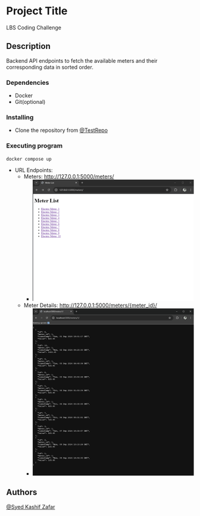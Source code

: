 # Project Title

LBS Coding Challenge

## Description

Backend API endpoints to fetch the available meters and their corresponding data in sorted order.

### Dependencies

* Docker
* Git(optional)

### Installing

* Clone the repository from [@TestRepo](https://github.com/skashifzafar/LBS_Test)

### Executing program

```
docker compose up
```
* URL Endpoints:
    * Meters: http://127.0.0.1:5000/meters/
        * ![Meters](LBS/images/meters.png)
    * Meter Details: http://127.0.0.1:5000/meters/{meter_id}/
        * ![alt text](LBS/images/meter_data.png)

## Authors
[@Syed Kashif Zafar](https://www.linkedin.com/in/skashifzafar/)
